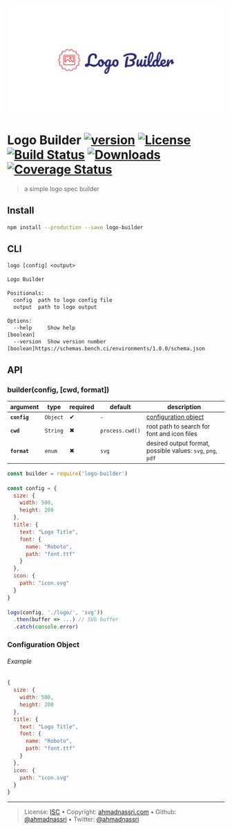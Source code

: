 ![](brand/logo.svg)

# Logo Builder [![version][npm-version]][npm-url] [![License][license-image]][license-url] [![Build Status][travis-image]][travis-url] [![Downloads][npm-downloads]][npm-url] [![Coverage Status][codeclimate-coverage]][codeclimate-url]

> a simple logo spec builder

## Install

```bash
npm install --production --save logo-builder
```

## CLI

```plain
logo [config] <output>

Logo Builder

Positionals:
  config  path to logo config file
  output  path to logo output

Options:
  --help     Show help                                                 [boolean]
  --version  Show version number                                       [boolean]https://schemas.bench.ci/environments/1.0.0/schema.json
```

## API

### builder(config, [cwd, format])

argument     | type     | required | default         | description                                                
------------ | -------- | -------- | --------------- | -----------------------------------------------------------
**`config`** | `Object` | ✔        | `-`             | [configuration object](#config)                            
**`cwd`**    | `String` | ✖        | `process.cwd()` | root path to search for font and icon files                
**`format`** | `enum`   | ✖        | `svg`           | desired output format, possible values: `svg`, `png`, `pdf`

```js
const builder = require('logo-builder')

const config = {
  size: {
    width: 500,
    height: 200
  },
  title: {
    text: "Logo Title",
    font: {
      name: "Roboto",
      path: "font.ttf"
    }
  },
  icon: {
    path: "icon.svg"
  }
}

logo(config, './logo/', 'svg'))
  .then(buffer => ...) // SVG buffer
  .catch(console.error)
```

### Configuration Object

###### Example

```js
{
  size: {
    width: 500,
    height: 200
  },
  title: {
    text: "Logo Title",
    font: {
      name: "Roboto",
      path: "font.ttf"
    }
  },
  icon: {
    path: "icon.svg"
  }
}
```

---

> License: [ISC][license-url] • 
> Copyright: [ahmadnassri.com](https://www.ahmadnassri.com) • 
> Github: [@ahmadnassri](https://github.com/ahmadnassri) • 
> Twitter: [@ahmadnassri](https://twitter.com/ahmadnassri)

[license-url]: http://choosealicense.com/licenses/isc/

[license-image]: https://img.shields.io/github/license/ahmadnassri/logo-builder.svg?style=flat-square

[travis-url]: https://travis-ci.org/ahmadnassri/logo-builder

[travis-image]: https://img.shields.io/travis/ahmadnassri/logo-builder.svg?style=flat-square

[npm-url]: https://www.npmjs.com/package/logo-builder

[npm-version]: https://img.shields.io/npm/v/logo-builder.svg?style=flat-square

[npm-downloads]: https://img.shields.io/npm/dm/logo-builder.svg?style=flat-square

[codeclimate-url]: https://codeclimate.com/github/ahmadnassri/logo-builder

[codeclimate-coverage]: https://api.codeclimate.com/v1/badges/664ad54126ba642a42e0/test_coverage?style=flat-square
